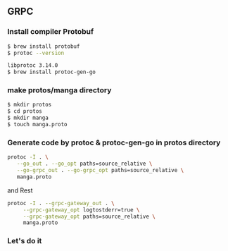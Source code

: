 ## GRPC

### Install compiler Protobuf

```bash
$ brew install protobuf
$ protoc --version

libprotoc 3.14.0
$ brew install protoc-gen-go
```

### make protos/manga directory

```bash
$ mkdir protos
$ cd protos
$ mkdir manga
$ touch manga.proto
```

### Generate code by protoc & protoc-gen-go in protos directory

```bash
protoc -I . \
   --go_out . --go_opt paths=source_relative \
   --go-grpc_out . --go-grpc_opt paths=source_relative \
   manga.proto
```

and Rest

```bash
protoc -I . --grpc-gateway_out . \
     --grpc-gateway_opt logtostderr=true \
     --grpc-gateway_opt paths=source_relative \
     manga.proto
```

### Let's do it
